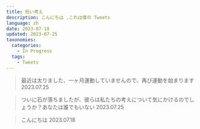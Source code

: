 ```yaml
---
title: 短い考え
description: こんにちは ,これは僕の Tweets
language: zh
date: 2023-07-18
updated: 2023-07-25
taxonomies:
  categories:
    - In Progress
  tags:
    - Tweets
---
```


> 最近は太りました、一ヶ月運動していませんので、再び運動を始まります 2023.07.25

> ついに石が落ちましたが、彼らは私たちの考えについて気にかけるのでしょうか？あなたは誰でもいない  2023.07.25

> こんにちは  2023.07.18 

<!-- more -->
